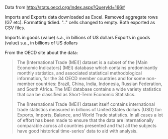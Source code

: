 
Data from http://stats.oecd.org/Index.aspx?QueryId=166#

Imports and Exports data downloaded as Excel. Removed aggregate rows (G7 etc). Formatting tidied. ".." cells changed to empty. Both exported as CSV files.

Imports in goods (value) s.a., in billions of US dollars
Exports in goods (value) s.a., in billions of US dollars

From the OECD site about the data:

> The [International Trade (MEI)] dataset is a subset of the [Main Economic Indicators] (MEI) database which contains predominantly monthly statistics, and associated statistical methodological information, for the 34 OECD member countries and for some non-member countries: Brazil, China, India, Indonesia, Russian Federation, and South Africa. The MEI database contains a wide variety statistics that can be classified as Short-Term Economic Statistics. 
>
> The [International Trade (MEI)] dataset itself contains international trade statistics measured in billions of United States dollars (USD) for: Exports, Imports, Balance, and World Trade statistics. In all cases a lot of effort has been made to ensure that the data are internationally comparable across all countries presented and that all the subjects have good historical time-series’ data to aid with analysis.
